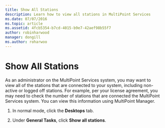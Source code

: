 ```yaml
---
title: Show All Stations
description: Learn how to view all stations in MultiPoint Services
ms.date: 07/07/2016
ms.topic: article
ms.assetid: 4fcb5354-b7cd-4015-b9e7-42aef98b55f7
author: robinharwood
manager: dongill
ms.author: roharwoo
---
```

# Show All Stations
As an administrator on the MultiPoint Services system, you may want to view all of the stations that are connected to your system, including non\-active or logged off stations. For example, per your license agreement, you may need to check the number of stations that are connected the MultiPoint Services system. You can view this information using MultiPoint Manager.

1.  In normal mode, click the **Desktops** tab.

2.  Under **General Tasks**, click **Show all stations**.
